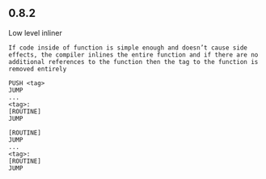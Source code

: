 ## 0.8.2

Low level inliner

	If code inside of function is simple enough and doesn’t cause side effects, the compiler inlines the entire function and if there are no additional references to the function then the tag to the function is removed entirely

```solidity
PUSH <tag>
JUMP
...
<tag>:
[ROUTINE]
JUMP
```

```solidity
[ROUTINE]
JUMP
...
<tag>:
[ROUTINE]
JUMP
```